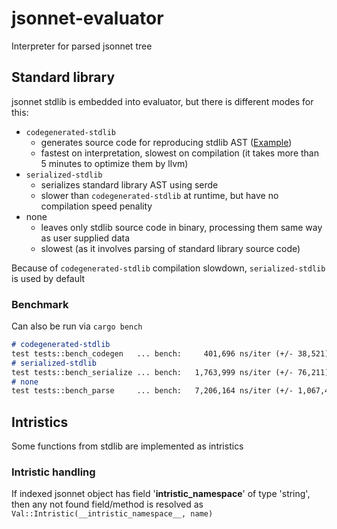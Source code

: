 # jsonnet-evaluator

Interpreter for parsed jsonnet tree

## Standard library

jsonnet stdlib is embedded into evaluator, but there is different modes for this:

- `codegenerated-stdlib`
  - generates source code for reproducing stdlib AST ([Example](https://gist.githubusercontent.com/CertainLach/7b3149df556f3406f5e9368aaa9f32ec/raw/0c80d8ab9aa7b9288c6219a2779cb2ab37287669/a.rs))
  - fastest on interpretation, slowest on compilation (it takes more than 5 minutes to optimize them by llvm)
- `serialized-stdlib`
  - serializes standard library AST using serde
  - slower than `codegenerated-stdlib` at runtime, but have no compilation speed penality
- none
  - leaves only stdlib source code in binary, processing them same way as user supplied data
  - slowest (as it involves parsing of standard library source code)

Because of `codegenerated-stdlib` compilation slowdown, `serialized-stdlib` is used by default

### Benchmark

Can also be run via `cargo bench`

```md
# codegenerated-stdlib
test tests::bench_codegen   ... bench:     401,696 ns/iter (+/- 38,521)
# serialized-stdlib
test tests::bench_serialize ... bench:   1,763,999 ns/iter (+/- 76,211)
# none
test tests::bench_parse     ... bench:   7,206,164 ns/iter (+/- 1,067,418)
```

## Intristics

Some functions from stdlib are implemented as intristics

### Intristic handling

If indexed jsonnet object has field '__intristic_namespace__' of type 'string', then any not found field/method is resolved as `Val::Intristic(__intristic_namespace__, name)`
